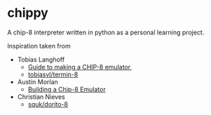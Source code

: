 # chippy

A chip-8 interpreter written in python as a personal learning project.


Inspiration taken from 
- Tobias Langhoff
  - [Guide to making a CHIP-8
emulator](https://tobiasvl.github.io/blog/write-a-chip-8-emulator/),
  - [tobiasvl/termin-8](https://github.com/tobiasvl/termin-8)
- Austin Morlan
  - [Building a Chip-8 Emulator](https://austinmorlan.com/posts/chip8_emulator/)
- Christian Nieves
  - [squk/dorito-8](https://github.com/squk/dorito-8/tree/master)
